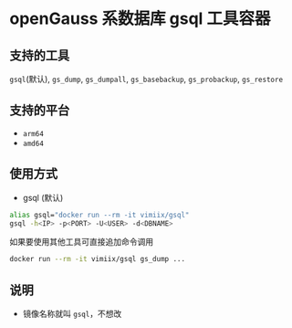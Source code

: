 # openGauss 系数据库 gsql 工具容器

## 支持的工具

`gsql`(默认), `gs_dump`, `gs_dumpall`, `gs_basebackup`, `gs_probackup`, `gs_restore`

## 支持的平台

- `arm64`
- `amd64`

## 使用方式

- gsql (默认)

```bash
alias gsql="docker run --rm -it vimiix/gsql"
gsql -h<IP> -p<PORT> -U<USER> -d<DBNAME>
```

如果要使用其他工具可直接追加命令调用

```bash
docker run --rm -it vimiix/gsql gs_dump ...
```

## 说明

- 镜像名称就叫 `gsql`，不想改
